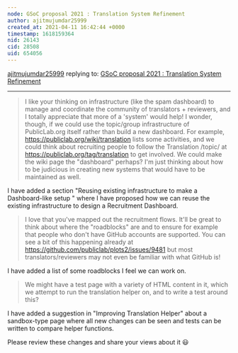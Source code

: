 ```yaml
---
node: GSoC proposal 2021 : Translation System Refinement 
author: ajitmujumdar25999
created_at: 2021-04-11 16:42:44 +0000
timestamp: 1618159364
nid: 26143
cid: 28508
uid: 654056
---
```




[ajitmujumdar25999](../profile/ajitmujumdar25999) replying to: [GSoC proposal 2021 : Translation System Refinement ](../notes/ajitmujumdar25999/04-05-2021/gsoc-proposal-2021-translation-system-refinement)

----
 > I like your thinking on infrastructure (like the spam dashboard) to manage and coordinate the community of translators + reviewers, and I totally appreciate that more of a 'system' would help! I wonder, though, if we could use the topic/group infrastructure of PublicLab.org itself rather than build a new dashboard. For example, https://publiclab.org/wiki/translation lists some activities, and we could think about recruiting people to follow the Translation /topic/ at https://publiclab.org/tag/translation to get involved. We could make the wiki page the "dashboard" perhaps? I'm just thinking about how to be judicious in creating new systems that would have to be maintained as well.

I have added a section "Reusing existing infrastructure to make a Dashboard-like setup "  where I have proposed how we can reuse the existing infrastructure to design a Recruitment Dashboard.

> I love that you've mapped out the recruitment flows. It'll be great to think about where the "roadblocks" are and to ensure for example that people who don't have GitHub accounts are supported. You can see a bit of this happening already at https://github.com/publiclab/plots2/issues/9481 but most translators/reviewers may not even be familiar with what GitHub is!

I have added a list of some roadblocks I feel we can work on.

> We might have a test page with a variety of HTML content in it, which we attempt to run the translation helper on, and to write a test around this?

I have added a suggestion in "Improving Translation Helper" about a sandbox-type page where all new changes can be seen and tests can be written to compare helper functions.

Please review these changes and share your views about it 😃 